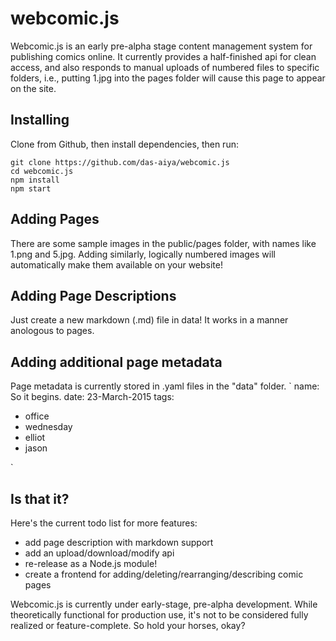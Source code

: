 # webcomic.js

Webcomic.js is an early pre-alpha stage content management system for publishing comics online.  It currently provides a half-finished api for clean access, and also responds to manual uploads of numbered files to specific folders, i.e., putting 1.jpg into the pages folder will cause this page to appear on the site.

## Installing

Clone from Github, then install dependencies, then run:

	git clone https://github.com/das-aiya/webcomic.js
	cd webcomic.js
	npm install
	npm start

## Adding Pages
There are some sample images in the public/pages folder, with names like 1.png and 5.jpg.  Adding similarly, logically numbered images will automatically make them available on your website!

## Adding Page Descriptions
Just create a new markdown (.md) file in data!  It works in a manner anologous to pages.

## Adding additional page metadata
Page metadata is currently stored in .yaml files in the "data" folder.
`
name: So it begins.
date: 23-March-2015
tags: 
 - office
 - wednesday
 - elliot
 - jason

`

## Is that it?

Here's the current todo list for more features:

- add page description with markdown support
- add an upload/download/modify api
- re-release as a Node.js module!
- create a frontend for adding/deleting/rearranging/describing comic pages

Webcomic.js is currently under early-stage, pre-alpha development.  While theoretically functional for production use, it's not to be considered fully realized or feature-complete.  So hold your horses, okay?
